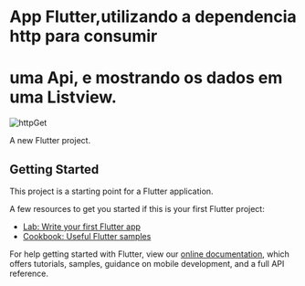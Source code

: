 # App Flutter,utilizando a dependencia http para consumir
# uma Api, e mostrando os dados em uma Listview.


![httpGet](https://user-images.githubusercontent.com/98062365/152695353-d38e4e20-e60e-4cbc-9ebd-11f0ec3dc272.gif)


A new Flutter project.

## Getting Started

This project is a starting point for a Flutter application.

A few resources to get you started if this is your first Flutter project:

- [Lab: Write your first Flutter app](https://flutter.dev/docs/get-started/codelab)
- [Cookbook: Useful Flutter samples](https://flutter.dev/docs/cookbook)

For help getting started with Flutter, view our
[online documentation](https://flutter.dev/docs), which offers tutorials,
samples, guidance on mobile development, and a full API reference.
